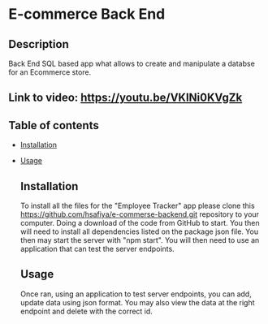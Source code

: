 # E-commerce Back End 


  ## Description
  Back End SQL based app what allows to create and manipulate a databse for an Ecommerce store.
  
  ## Link to video: https://youtu.be/VKINi0KVgZk

## Table of contents
* [Installation](#installation)
* [Usage](#usage)

  

  ## Installation
  
  To install all the files for the "Employee Tracker" app please clone this https://github.com/hsafiya/e-commerse-backend.git repository to your computer.
Doing a download of the code from GitHub to start. You then will need to install all dependencies listed on the package json file. You then may start the server with "npm start". You will then need to use an application that can test the server endpoints.
  
  ## Usage
  Once ran, using an application to test server endpoints, you can add, update data using json format. You may also view the data at the right endpoint and delete with the correct id.
  
